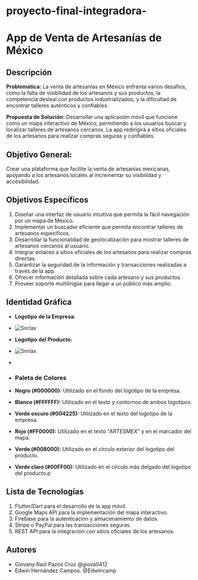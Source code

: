 # proyecto-final-integradora-
# App de Venta de Artesanías de México

## Descripción

**Problemática:**
La venta de artesanías en México enfrenta varios desafíos, como la falta de visibilidad de los artesanos y sus productos, la competencia desleal con productos industrializados, y la dificultad de encontrar talleres auténticos y confiables.

**Propuesta de Solución:**
Desarrollar una aplicación móvil que funcione como un mapa interactivo de México, permitiendo a los usuarios buscar y localizar talleres de artesanos cercanos. La app redirigirá a sitios oficiales de los artesanos para realizar compras seguras y confiables.

## **Objetivo General:**
Crear una plataforma que facilite la venta de artesanías mexicanas, apoyando a los artesanos locales al incrementar su visibilidad y accesibilidad.

## Objetivos Específicos
1. Diseñar una interfaz de usuario intuitiva que permita la fácil navegación por un mapa de México.
2. Implementar un buscador eficiente que permita encontrar talleres de artesanos específicos.
3. Desarrollar la funcionalidad de geolocalización para mostrar talleres de artesanos cercanos al usuario.
4. Integrar enlaces a sitios oficiales de los artesanos para realizar compras directas.
5. Garantizar la seguridad de la información y transacciones realizadas a través de la app.
6. Ofrecer información detallada sobre cada artesano y sus productos.
7. Proveer soporte multilingüe para llegar a un público más amplio.

## Identidad Gráfica
- **Logotipo de la Empresa:**
- ![Snrlax](https://github.com/giova0412/proyecto-final-integradora-/blob/main/1e2aead0-77b4-4ad6-8285-d8444debbfeb.jpeg)
  
- **Logotipo del Producto:**
- ![Snrlax](https://github.com/giova0412/proyecto-final-integradora-/blob/main/IMG_3982.png)
- 
- ### Paleta de Colores
- **Negro (#000000):** Utilizado en el fondo del logotipo de la empresa.
- **Blanco (#FFFFFF):** Utilizado en el texto y contornos de ambos logotipos.
- **Verde oscuro (#004225):** Utilizado en el texto del logotipo de la empresa.
- **Rojo (#FF0000):** Utilizado en el texto "ARTESMEX" y en el marcador del mapa.
- **Verde (#008000):** Utilizado en el círculo exterior del logotipo del producto.
- **Verde claro (#00FF00):** Utilizado en el círculo más delgado del logotipo del producto.p
## Lista de Tecnologías
1. Flutter/Dart para el desarrollo de la app móvil.
2. Google Maps API para la implementación del mapa interactivo.
3. Firebase para la autenticación y almacenamiento de datos.
4. Stripe o PayPal para las transacciones seguras.
5. REST API para la integración con sitios oficiales de los artesanos.

## Autores
- Giovany Raúl Pazos Cruz @giova0412
- Edwin Hernández Campos. @Edwincamp
